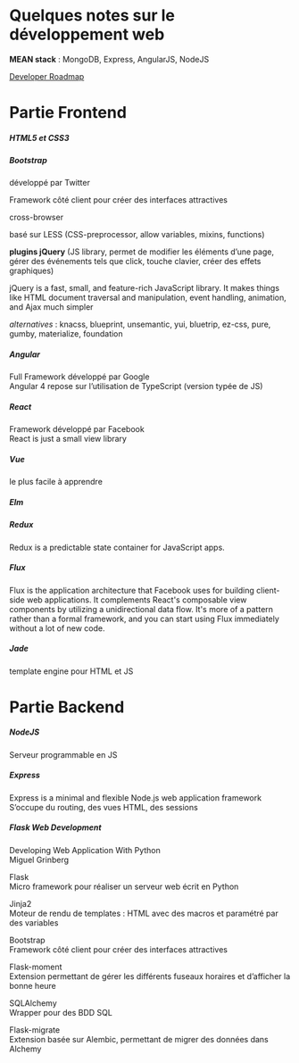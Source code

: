 # Quelques notes sur le développement web

**MEAN stack** : MongoDB, Express, AngularJS, NodeJS 

[Developer Roadmap](https://github.com/kamranahmedse/developer-roadmap)

Partie Frontend
===============

##### HTML5 et CSS3

##### Bootstrap
développé par Twitter

Framework côté client pour créer des interfaces attractives

cross-browser

basé sur LESS (CSS-preprocessor, allow variables, mixins, functions)

**plugins jQuery** (JS library, permet de modifier les éléments d’une page, gérer des événements tels que click, touche clavier, créer des effets graphiques)

jQuery is a fast, small, and feature-rich JavaScript library. It makes things like HTML document traversal and manipulation, event handling, animation, and Ajax much simpler 

*alternatives* : knacss, blueprint, unsemantic, yui, bluetrip, ez-css, pure, gumby, materialize, foundation

##### Angular
Full Framework développé par Google  
Angular 4 repose sur l’utilisation de TypeScript (version typée de JS)

##### React
Framework développé par Facebook  
React is just a small view library 

##### Vue
le plus facile à apprendre

##### Elm

##### Redux
Redux is a predictable state container for JavaScript apps.

##### Flux
Flux is the application architecture that Facebook uses for building client-side web applications. It complements React's composable view components by utilizing a unidirectional data flow. It's more of a pattern rather than a formal framework, and you can start using Flux immediately without a lot of new code.

##### Jade
template engine pour HTML et JS


Partie Backend
==============

##### NodeJS
Serveur programmable en JS

##### Express
Express is a minimal and flexible Node.js web application framework  
S’occupe du routing, des vues HTML, des sessions

##### Flask Web Development
Developing Web Application With Python  
Miguel Grinberg

Flask  
Micro framework pour réaliser un serveur web écrit en Python

Jinja2  
Moteur de rendu de templates : HTML avec des macros et paramétré par des variables

Bootstrap  
Framework côté client pour créer des interfaces attractives

Flask-moment  
Extension permettant de gérer les différents fuseaux horaires et d’afficher la bonne heure

SQLAlchemy  
Wrapper pour des BDD SQL

Flask-migrate  
Extension basée sur Alembic, permettant de migrer des données dans Alchemy
